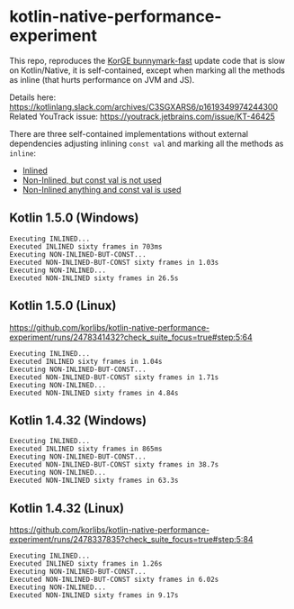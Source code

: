 # kotlin-native-performance-experiment

This repo, reproduces the [KorGE bunnymark-fast](https://github.com/korlibs/korge-next/blob/046c9b407f4b8e134d266bd7fcf0773a0a020c4f/samples/bunnymark-fast/src/commonMain/kotlin/main.kt) update code that is slow on Kotlin/Native, it is self-contained, except when marking all the methods as inline (that hurts performance on JVM and JS).

Details here: <https://kotlinlang.slack.com/archives/C3SGXARS6/p1619349974244300>
Related YouTrack issue: https://youtrack.jetbrains.com/issue/KT-46425

There are three self-contained implementations without external dependencies adjusting inlining `const val` and marking all the methods as `inline`:

* [Inlined](https://github.com/korlibs/kotlin-native-performance-experiment/blob/master/src/nativeMain/kotlin/inlined/code.kt)
* [Non-Inlined, but const val is not used](https://github.com/korlibs/kotlin-native-performance-experiment/blob/master/src/nativeMain/kotlin/noninlinedbutconst/code.kt)
* [Non-Inlined anything and const val is used](https://github.com/korlibs/kotlin-native-performance-experiment/blob/master/src/nativeMain/kotlin/noninlined/code.kt)

## Kotlin 1.5.0 (Windows)

```
Executing INLINED...
Executed INLINED sixty frames in 703ms
Executing NON-INLINED-BUT-CONST...
Executed NON-INLINED-BUT-CONST sixty frames in 1.03s
Executing NON-INLINED...
Executed NON-INLINED sixty frames in 26.5s
```

## Kotlin 1.5.0 (Linux)

<https://github.com/korlibs/kotlin-native-performance-experiment/runs/2478341432?check_suite_focus=true#step:5:64>

```
Executing INLINED...
Executed INLINED sixty frames in 1.04s
Executing NON-INLINED-BUT-CONST...
Executed NON-INLINED-BUT-CONST sixty frames in 1.71s
Executing NON-INLINED...
Executed NON-INLINED sixty frames in 4.84s
```

## Kotlin 1.4.32 (Windows)

```
Executing INLINED...
Executed INLINED sixty frames in 865ms
Executing NON-INLINED-BUT-CONST...
Executed NON-INLINED-BUT-CONST sixty frames in 38.7s
Executing NON-INLINED...
Executed NON-INLINED sixty frames in 63.3s
```

## Kotlin 1.4.32 (Linux)

<https://github.com/korlibs/kotlin-native-performance-experiment/runs/2478337835?check_suite_focus=true#step:5:84>

```
Executing INLINED...
Executed INLINED sixty frames in 1.26s
Executing NON-INLINED-BUT-CONST...
Executed NON-INLINED-BUT-CONST sixty frames in 6.02s
Executing NON-INLINED...
Executed NON-INLINED sixty frames in 9.17s
```
